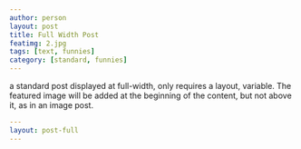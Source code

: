 ```yaml
---
author: person
layout: post
title: Full Width Post
featimg: 2.jpg
tags: [text, funnies]
category: [standard, funnies]
---
```

a standard post displayed at full-width, only requires a layout, variable.
The featured image will be added at the beginning of the content, but not above it, as in an image post.

```yml
---
layout: post-full
---
```
